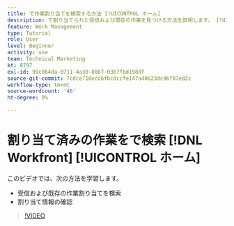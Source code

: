 ```yaml
---
title: で作業割り当てを検索する方法 [!UICONTROL ホーム]
description: で割り当てられた受信および既存の作業を見つける方法を説明します。 [!UICONTROL  ]. 次に、割り当て情報を確認します。
feature: Work Management
type: Tutorial
role: User
level: Beginner
activity: use
team: Technical Marketing
kt: 8797
exl-id: 99c864da-0711-4a30-8067-03b7fbd198df
source-git-commit: 7cdce710ecc6fbcdccfe147a40623dc96f07ed2c
workflow-type: tm+mt
source-wordcount: '46'
ht-degree: 0%

---
```


# 割り当て済みの作業をで検索 [!DNL Workfront] [!UICONTROL ホーム]

このビデオでは、次の方法を学習します。

* 受信および既存の作業割り当てを検索
* 割り当て情報の確認

>[!VIDEO](https://video.tv.adobe.com/v/335098/?quality=12)
